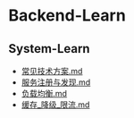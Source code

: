 # Backend-Learn
## System-Learn
- [常见技术方案.md](system_design%2F%E5%B8%B8%E8%A7%81%E6%8A%80%E6%9C%AF%E6%96%B9%E6%A1%88.md)
- [服务注册与发现.md](system_design%2F%E6%9C%8D%E5%8A%A1%E6%B3%A8%E5%86%8C%E4%B8%8E%E5%8F%91%E7%8E%B0.md)
- [负载均衡.md](system_design%2F%E8%B4%9F%E8%BD%BD%E5%9D%87%E8%A1%A1.md)
- [缓存_降级_限流.md](system_design%2F%E7%BC%93%E5%AD%98_%E9%99%8D%E7%BA%A7_%E9%99%90%E6%B5%81.md)

